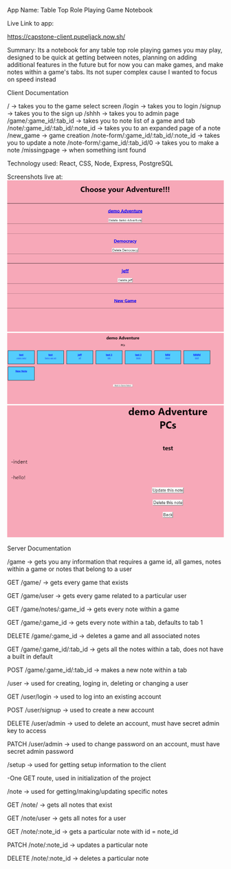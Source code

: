 App Name:
Table Top Role Playing Game Notebook

Live Link to app:

https://capstone-client.pupeljack.now.sh/

Summary:
Its a notebook for any table top role playing games you may play, designed to be quick at getting between notes, planning on adding additional features in the future but for now you can make games, and make notes within a game's tabs. Its not super complex cause I wanted to focus on speed instead 

Client Documentation

/ -> takes you to the game select screen
/login -> takes you to login
/signup -> takes you to the sign up
/shhh -> takes you to admin page
/game/:game_id/:tab_id -> takes you to note list of a game and tab
/note/:game_id/:tab_id/:note_id -> takes you to an expanded page of a note
/new_game -> game creation
/note-form/:game_id/:tab_id/:note_id -> takes you to update a note
/note-form/:game_id/:tab_id/0 -> takes you to make a note 
/missingpage -> when something isnt found

Technology used:
React, CSS, Node, Express, PostgreSQL



Screenshots live at: 
![game selection](./mainpage.png)
![note selection](./noteList.png)
![individual note page](./notePage.png)


Server Documentation

/game -> gets you any information that requires a game id, all games, notes within a game or notes that belong to a user

GET /game/ -> gets every game that exists

GET /game/user ->  gets every game related to a particular user

GET /game/notes/:game_id -> gets every note within a game

GET /game/:game_id -> gets every note within a tab, defaults to tab 1

DELETE /game/:game_id -> deletes a game and all associated notes

GET /game/:game_id/:tab_id -> gets all the notes within a tab, does not have a built in default

POST /game/:game_id/:tab_id -> makes a new note within a tab

/user -> used for creating, loging in, deleting or changing a user

GET /user/login -> used to log into an existing account

POST /user/signup -> used to create a new account

DELETE /user/admin -> used to delete an account, must have secret admin key to access

PATCH /user/admin -> used to change password on an account, must have secret admin password

/setup -> used for getting setup information to the client

-One GET route, used in initialization of the project

/note -> used for getting/making/updating specific notes 

GET /note/ -> gets all notes that exist

GET /note/user -> gets all notes for a user

GET /note/:note_id -> gets a particular note with id = note_id

PATCH /note/:note_id -> updates a particular note

DELETE /note/:note_id -> deletes a particular note